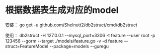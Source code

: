 # 根据数据表生成对应的model
安装： go get -u github.com/Shelnutt2/db2struct/cmd/db2struct

使用：  db2struct -H 127.0.0.1 --mysql_port=3306 -t feature --user root -p 123456 --gorm --target ./models/feature.go -v -d feature --struct=FeatureModel --package=models --guregu